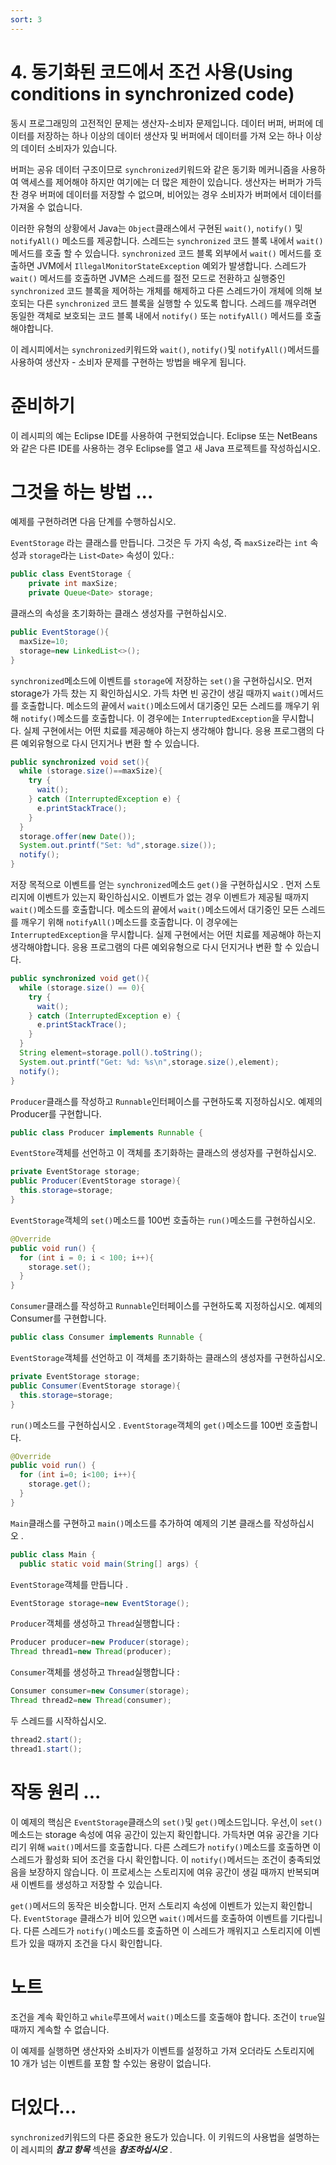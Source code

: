 ```yaml
---
sort: 3
---
```


# 4. 동기화된 코드에서 조건 사용(Using conditions in synchronized code)

동시 프로그래밍의 고전적인 문제는 생산자-소비자 문제입니다. 데이터 버퍼, 버퍼에 데이터를 저장하는 하나 이상의 데이터 생산자 및 버퍼에서 데이터를 가져 오는 하나 이상의 데이터 소비자가 있습니다.

버퍼는 공유 데이터 구조이므로 `synchronized`키워드와 같은 동기화 메커니즘을 사용하여 액세스를 제어해야 하지만 여기에는 더 많은 제한이 있습니다. 생산자는 버퍼가 가득 찬 경우 버퍼에 데이터를 저장할 수 없으며, 비어있는 경우 소비자가 버퍼에서 데이터를 가져올 수 없습니다.

이러한 유형의 상황에서 Java는 `Object`클래스에서 구현된 `wait()`, `notify()` 및 `notifyAll()` 메소드를 제공합니다. 스레드는 `synchronized` 코드 블록 내에서 `wait()` 메서드를 호출 할 수 있습니다. `synchronized` 코드 블록 외부에서 `wait()` 메서드를 호출하면 JVM에서 `IllegalMonitorStateException` 예외가 발생합니다. 스레드가 `wait()` 메서드를 호출하면 JVM은 스레드를 절전 모드로 전환하고 실행중인 `synchronized` 코드 블록을 제어하는 개체를 해제하고 다른 스레드가이 개체에 의해 보호되는 다른 `synchronized` 코드 블록을 실행할 수 있도록 합니다. 스레드를 깨우려면 동일한 객체로 보호되는 코드 블록 내에서 `notify()` 또는 `notifyAll()` 메서드를 호출해야합니다.

이 레시피에서는 `synchronized`키워드와 `wait()`, `notify()`및 `notifyAll()`메서드를 사용하여 생산자 - 소비자 문제를 구현하는 방법을 배우게 됩니다.

# **준비하기**

이 레시피의 예는 Eclipse IDE를 사용하여 구현되었습니다. Eclipse 또는 NetBeans와 같은 다른 IDE를 사용하는 경우 Eclipse를 열고 새 Java 프로젝트를 작성하십시오.

# **그것을 하는 방법 ...**

예제를 구현하려면 다음 단계를 수행하십시오.

`EventStorage` 라는 클래스를 만듭니다. 그것은 두 가지 속성, 즉 `maxSize`라는 `int` 속성과 `storage`라는 `List<Date>` 속성이 있다.:

```java
public class EventStorage { 
	private int maxSize; 
	private Queue<Date> storage;
```

클래스의 속성을 초기화하는 클래스 생성자를 구현하십시오.

```java
public EventStorage(){ 
  maxSize=10; 
  storage=new LinkedList<>(); 
}
```

`synchronized`메소드에 이벤트를 `storage`에 저장하는 `set()`을 구현하십시오. 먼저 storage가 가득 찼는 지 확인하십시오. 가득 차면 빈 공간이 생길 때까지 `wait()`메서드를 호출합니다. 메소드의 끝에서 `wait()`메소드에서 대기중인 모든 스레드를 깨우기 위해 `notify()`메소드를 호출합니다. 이 경우에는 `InterruptedException`을 무시합니다. 실제 구현에서는 어떤 치료를 제공해야 하는지 생각해야 합니다. 응용 프로그램의 다른 예외유형으로 다시 던지거나 변환 할 수 있습니다.

```java
public synchronized void set(){ 
  while (storage.size()==maxSize){ 
    try { 
      wait(); 
    } catch (InterruptedException e) { 
      e.printStackTrace(); 
    } 
  } 
  storage.offer(new Date()); 
  System.out.printf("Set: %d",storage.size()); 
  notify(); 
}
```

저장 목적으로 이벤트를 얻는 `synchronized`메소드 `get()`을 구현하십시오 . 먼저 스토리지에 이벤트가 있는지 확인하십시오. 이벤트가 없는 경우 이벤트가 제공될 때까지 `wait()`메소드를 호출합니다. 메소드의 끝에서 `wait()`메소드에서 대기중인 모든 스레드를 깨우기 위해 `notifyAll()`메소드를 호출합니다. 이 경우에는 `InterruptedException`을 무시합니다. 실제 구현에서는 어떤 치료를 제공해야 하는지 생각해야합니다. 응용 프로그램의 다른 예외유형으로 다시 던지거나 변환 할 수 있습니다.

```java
public synchronized void get(){ 
  while (storage.size() == 0){ 
    try { 
      wait(); 
    } catch (InterruptedException e) { 
      e.printStackTrace(); 
    } 
  } 
  String element=storage.poll().toString(); 
  System.out.printf("Get: %d: %s\n",storage.size(),element); 
  notify(); 
}
```

`Producer`클래스를 작성하고 `Runnable`인터페이스를 구현하도록 지정하십시오. 예제의 Producer를 구현합니다.

```java
public class Producer implements Runnable {
```

`EventStore`객체를 선언하고 이 객체를 초기화하는 클래스의 생성자를 구현하십시오.

```java
private EventStorage storage; 
public Producer(EventStorage storage){ 
  this.storage=storage; 
}
```

`EventStorage`객체의 `set()`메소드를 100번 호출하는 `run()`메소드를 구현하십시오.

```java
@Override 
public void run() { 
  for (int i = 0; i < 100; i++){ 
    storage.set(); 
  } 
}
```

`Consumer`클래스를 작성하고 `Runnable`인터페이스를 구현하도록 지정하십시오. 예제의 Consumer를 구현합니다.

```java
public class Consumer implements Runnable {
```

`EventStorage`객체를 선언하고 이 객체를 초기화하는 클래스의 생성자를 구현하십시오.

```java
private EventStorage storage; 
public Consumer(EventStorage storage){ 
  this.storage=storage; 
}
```

`run()`메소드를 구현하십시오 . `EventStorage`객체의 `get()`메소드를 100번 호출합니다.

```java
@Override 
public void run() { 
  for (int i=0; i<100; i++){ 
    storage.get(); 
  } 
}
```

`Main`클래스를 구현하고 `main()`메소드를 추가하여 예제의 기본 클래스를 작성하십시오 .

```java
public class Main { 
  public static void main(String[] args) {
```

`EventStorage`객체를 만듭니다 .

```java
EventStorage storage=new EventStorage();
```

`Producer`객체를 생성하고 `Thread`실행합니다 :

```java
Producer producer=new Producer(storage); 
Thread thread1=new Thread(producer);
```

`Consumer`객체를 생성하고 `Thread`실행합니다 :

```java
Consumer consumer=new Consumer(storage); 
Thread thread2=new Thread(consumer);
```

두 스레드를 시작하십시오.

```java
thread2.start(); 
thread1.start();
```

# **작동 원리 ...**

이 예제의 핵심은 `EventStorage`클래스의 `set()`및 `get()`메소드입니다. 우선,이 `set()`메소드는 storage 속성에 여유 공간이 있는지 확인합니다. 가득차면 여유 공간을 기다리기 위해 `wait()`메서드를 호출합니다. 다른 스레드가 `notify()`메소드를 호출하면 이 스레드가 활성화 되어 조건을 다시 확인합니다. 이 `notify()`메서드는 조건이 충족되었음을 보장하지 않습니다. 이 프로세스는 스토리지에 여유 공간이 생길 때까지 반복되며 새 이벤트를 생성하고 저장할 수 있습니다.

`get()`메서드의 동작은 비슷합니다. 먼저 스토리지 속성에 이벤트가 있는지 확인합니다. `EventStorage` 클래스가 비어 있으면 `wait()`메서드를 호출하여 이벤트를 기다립니다. 다른 스레드가 `notify()`메소드를 호출하면 이 스레드가 깨워지고 스토리지에 이벤트가 있을 때까지 조건을 다시 확인합니다.

# 노트

조건을 계속 확인하고 `while`루프에서 `wait()`메소드를 호출해야 합니다. 조건이 `true`일 때까지 계속할 수 없습니다.

이 예제를 실행하면 생산자와 소비자가 이벤트를 설정하고 가져 오더라도 스토리지에 10 개가 넘는 이벤트를 포함 할 수있는 용량이 없습니다.

# **더있다...**

`synchronized`키워드의 다른 중요한 용도가 있습니다. 이 키워드의 사용법을 설명하는이 레시피의 ***참고 항목*** 섹션을 ***참조하십시오*** .